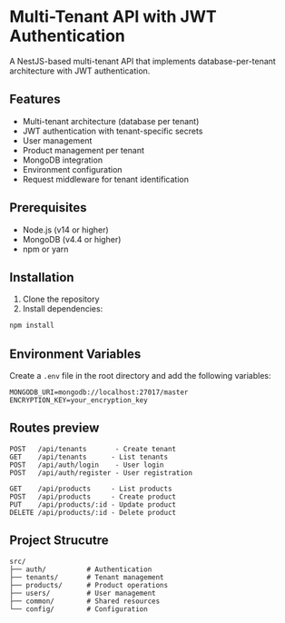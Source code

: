 # Multi-Tenant API with JWT Authentication

A NestJS-based multi-tenant API that implements database-per-tenant architecture with JWT authentication.

## Features

- Multi-tenant architecture (database per tenant)
- JWT authentication with tenant-specific secrets
- User management
- Product management per tenant
- MongoDB integration
- Environment configuration
- Request middleware for tenant identification

## Prerequisites

- Node.js (v14 or higher)
- MongoDB (v4.4 or higher)
- npm or yarn

## Installation

1. Clone the repository
2. Install dependencies:
```bash
npm install
```

## Environment Variables

Create a `.env` file in the root directory and add the following variables:

```env
MONGODB_URI=mongodb://localhost:27017/master
ENCRYPTION_KEY=your_encryption_key

```

## Routes preview
```
POST   /api/tenants       - Create tenant
GET    /api/tenants      - List tenants
POST   /api/auth/login    - User login
POST   /api/auth/register - User registration

GET    /api/products     - List products
POST   /api/products     - Create product
PUT    /api/products/:id - Update product
DELETE /api/products/:id - Delete product

```

## Project Strucutre 

```
src/
├── auth/          # Authentication
├── tenants/       # Tenant management
├── products/      # Product operations
├── users/         # User management
├── common/        # Shared resources
└── config/        # Configuration 

```